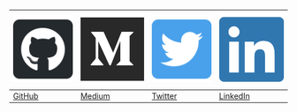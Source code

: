 | [![GitHub Logo](assets/github-square-brands.svg)](https://github.com/pulls?q=is%3Apr+author%3Ajtcrowson+archived%3Afalse+is%3Aclosed) | [![Medium Logo](assets/medium-brands.svg)](https://medium.com/@jtcrowson) | [![Twitter Logo](assets/twitter-square-brands.svg)](https://twitter.com/john_crowson) | [![LinkedIn Logo](assets/linkedin-brands.svg)](https://www.linkedin.com/in/john-crowson-b9928452) |
| - | - | - | - |
| [GitHub](https://github.com/pulls?q=is%3Apr+author%3Ajtcrowson+archived%3Afalse+is%3Aclosed) | [Medium](https://medium.com/@jtcrowson) | [Twitter](https://twitter.com/john_crowson) | [LinkedIn](https://www.linkedin.com/in/john-crowson-b9928452) |